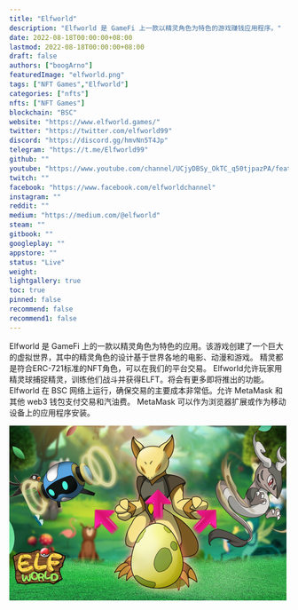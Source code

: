 ```yaml
---
title: "Elfworld"
description: "Elfworld 是 GameFi 上一款以精灵角色为特色的游戏赚钱应用程序。"
date: 2022-08-18T00:00:00+08:00
lastmod: 2022-08-18T00:00:00+08:00
draft: false
authors: ["boogArno"]
featuredImage: "elfworld.png"
tags: ["NFT Games","Elfworld"]
categories: ["nfts"]
nfts: ["NFT Games"]
blockchain: "BSC"
website: "https://www.elfworld.games/"
twitter: "https://twitter.com/elfworld99"
discord: "https://discord.gg/hmvNn5T4Jp"
telegram: "https://t.me/Elfworld99"
github: ""
youtube: "https://www.youtube.com/channel/UCjyDBSy_OkTC_q50tjpazPA/featured"
twitch: ""
facebook: "https://www.facebook.com/elfworldchannel"
instagram: ""
reddit: ""
medium: "https://medium.com/@elfworld"
steam: ""
gitbook: ""
googleplay: ""
appstore: ""
status: "Live"
weight: 
lightgallery: true
toc: true
pinned: false
recommend: false
recommend1: false
---
```

Elfworld 是 GameFi 上的一款以精灵角色为特色的应用。该游戏创建了一个巨大的虚拟世界，其中的精灵角色的设计基于世界各地的电影、动漫和游戏。
精灵都是符合ERC-721标准的NFT角色，可以在我们的平台交易。 Elfworld允许玩家用精灵球捕捉精灵，训练他们战斗并获得ELFT。将会有更多即将推出的功能。
Elfworld 在 BSC 网络上运行，确保交易的主要成本非常低。允许 MetaMask 和其他 web3 钱包支付交易和汽油费。 MetaMask 可以作为浏览器扩展或作为移动设备上的应用程序安装。

![elfworld-dapp-games-bsc-image1-500x315_8b240563253734321ba93853ebc36f90](elfworld-dapp-games-bsc-image1-500x315_8b240563253734321ba93853ebc36f90.png)